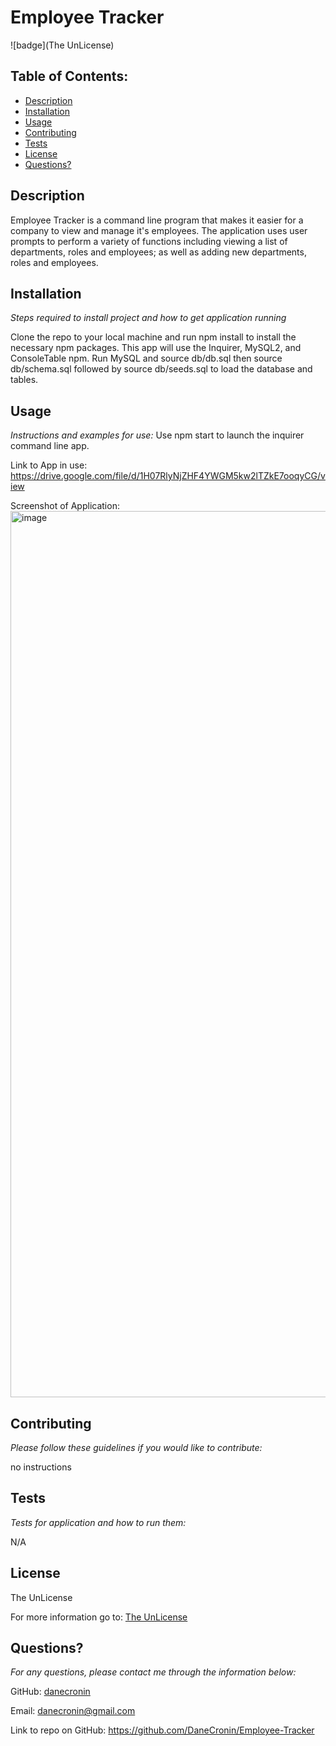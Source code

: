 # Employee Tracker
  ![badge](The UnLicense)

  ## Table of Contents:
  * [Description](#Description)
  * [Installation](#installation)
  * [Usage](#usage)
  * [Contributing](#Contributing)
  * [Tests](#Tests)
  * [License](#License)
  * [Questions?](#questions)

  ## Description
   Employee Tracker is a command line program that makes it easier for a company to view and manage it's employees. The application uses user prompts to perform a variety of functions including viewing a list of departments, roles and employees; as well as adding new departments, roles and employees.

  ## Installation
  *Steps required to install project and how to get application running*
  
  Clone the repo to your local machine and run npm install to install the necessary npm packages. This app will use the Inquirer, MySQL2, and ConsoleTable npm. Run MySQL and source db/db.sql then source db/schema.sql followed by source db/seeds.sql to load the database and tables. 

  ## Usage
  *Instructions and examples for use:*
  Use npm start to launch the inquirer command line app.
  
  Link to App in use: 
 https://drive.google.com/file/d/1H07RlyNjZHF4YWGM5kw2lTZkE7ooqyCG/view

Screenshot of Application:
<img width="1418" alt="image" src="https://user-images.githubusercontent.com/107944830/194205979-706ce454-d874-4b2d-8379-2a627236df00.png">

  

  
  ## Contributing
  *Please follow these guidelines if you would like to contribute:*

  no instructions 

  ## Tests
  *Tests for application and how to run them:*

  N/A

  ## License
  
  The UnLicense

  For more information go to: [The UnLicense]()

  ## Questions?

  *For any questions, please contact me through the information below:*
 
  GitHub: [danecronin](https://github.com/danecronin)

  Email: danecronin@gmail.com

  Link to repo on GitHub: https://github.com/DaneCronin/Employee-Tracker

